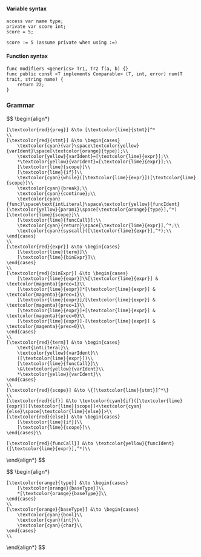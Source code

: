#### Variable syntax
```
access var name type;
private var score int;
score = 5;

score := 5 (assume private when using :=)
```

#### Function syntax
```
func modifiers <generics> Tr1, Tr2 f(a, b) {}
func public const <T implements Comparable> (T, int, error) num(T trait, string name) {
	return 22;
}
```
### Grammar

$$
\begin{align*}
	
	[\textcolor{red}{prog}] &\to [\textcolor{lime}{stmt}]^*
	\\
	[\textcolor{red}{stmt}] &\to \begin{cases}
		\textcolor{cyan}{var}\space\textcolor{yellow}{varIdent}\space[\textcolor{orange}{type}];\\
		\textcolor{yellow}{varIdent}=[\textcolor{lime}{expr}];\\
		*\textcolor{yellow}{varIdent}=[\textcolor{lime}{expr}];\\
		[\textcolor{lime}{scope}]\\
		[\textcolor{lime}{if}]\\
		\textcolor{cyan}{while}([\textcolor{lime}{expr}])[\textcolor{lime}{scope}]\\
		\textcolor{cyan}{break};\\
		\textcolor{cyan}{continue};\\
		\textcolor{cyan}{func}\space\text{intLiteral}\space\textcolor{yellow}{funcIdent}(\textcolor{yellow}{param1}\space[\textcolor{orange}{type}],^*)[\textcolor{lime}{scope}]\\
		[\textcolor{lime}{funcCall}];\\		
		\textcolor{cyan}{return}\space[\textcolor{lime}{expr}],^*;\\
		\textcolor{cyan}{syscall}([\textcolor{lime}{expr}],^*);\\
	\end{cases}
	\\
	[\textcolor{red}{expr}] &\to \begin{cases}
		[\textcolor{lime}{term}]\\
		[\textcolor{lime}{binExpr}]\\
	\end{cases}
	\\
	[\textcolor{red}{binExpr}] &\to \begin{cases}
		[\textcolor{lime}{expr}]\%[\textcolor{lime}{expr}] & \textcolor{magenta}{prec=1}\\
		[\textcolor{lime}{expr}]*[\textcolor{lime}{expr}] & \textcolor{magenta}{prec=1}\\
		[\textcolor{lime}{expr}]/[\textcolor{lime}{expr}] & \textcolor{magenta}{prec=1}\\
		[\textcolor{lime}{expr}]+[\textcolor{lime}{expr}] & \textcolor{magenta}{prec=0}\\
		[\textcolor{lime}{expr}]-[\textcolor{lime}{expr}] & \textcolor{magenta}{prec=0}\\
	\end{cases}
	\\
	[\textcolor{red}{term}] &\to \begin{cases}
		\text{intLiteral}\\
		\textcolor{yellow}{varIdent}\\
		([\textcolor{lime}{expr}])\\
		[\textcolor{lime}{funcCall}]\\
		\&\textcolor{yellow}{varIdent}\\
		*\textcolor{yellow}{varIdent}\\
	\end{cases}
	\\
	[\textcolor{red}{scope}] &\to \{[\textcolor{lime}{stmt}]^*\}
	\\
	[\textcolor{red}{if}] &\to \textcolor{cyan}{if}([\textcolor{lime}{expr}])[\textcolor{lime}{scope}]<\textcolor{cyan}{else}\space[\textcolor{lime}{else}]>\\
	[\textcolor{red}{else}] &\to \begin{cases}
		[\textcolor{lime}{if}]\\
		[\textcolor{lime}{scope}]\\
	\end{cases}\\

	[\textcolor{red}{funcCall}] &\to \textcolor{yellow}{funcIdent}([\textcolor{lime}{expr}],^*)\\

\end{align*}
$$

$$
\begin{align*}

	[\textcolor{orange}{type}] &\to \begin{cases}
		[\textcolor{orange}{baseType}]\\
		*[\textcolor{orange}{baseType}]\\
	\end{cases}
	\\
	[\textcolor{orange}{baseType}] &\to \begin{cases}
		\textcolor{cyan}{bool}\\
		\textcolor{cyan}{int}\\
		\textcolor{cyan}{char}\\
	\end{cases}
	\\

\end{align*}
$$

